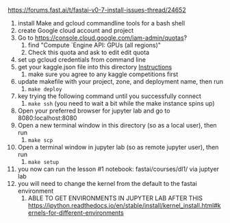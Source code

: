 

https://forums.fast.ai/t/fastai-v0-7-install-issues-thread/24652 

1. install Make and gcloud commandline tools for a bash shell
1. create Google cloud account and project
1. Go to https://console.cloud.google.com/iam-admin/quotas?
    1. find "Compute `Engine API: GPUs (all regions)"
    1. Check this quota and ask to edit edit quota
1. set up gcloud credentials from command line
1. get your kaggle.json file into this directory [Instructions](https://github.com/Kaggle/kaggle-api)
    1. make sure you agree to any kaggle competitions first
1. update makefile with your project, zone, and deployment name, then run
    1. `make deploy` 
1. key trying the following command until you successfully connect
    1. `make ssh` (you need to wait a bit while the make instance spins up)
1. Open your preferred browser for jupyter lab and go to 8080:localhost:8080
1. Open a new terminal window in this directory (so as a local user), then run
    1. `make scp`
1. Open a terminal window in jupyter lab (so as remote jupyter user), then run
    1. `make setup`
1. you now can run the lesson #1 notebook: fastai/courses/dl1/ via juptyer lab
1. you will need to change the kernel from the default to the fastai environment
    1. ABLE TO GET ENVIRONMENTS IN JUPYTER LAB AFTER THIS https://ipython.readthedocs.io/en/stable/install/kernel_install.html#kernels-for-different-environments